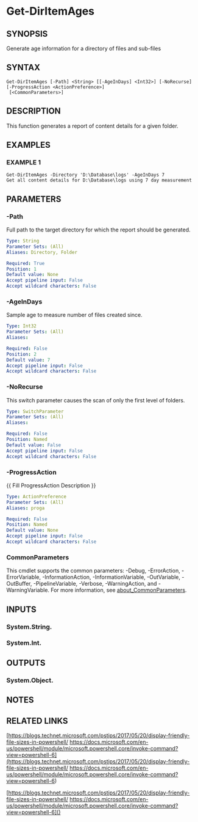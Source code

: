 # Get-DirItemAges

## SYNOPSIS
Generate age information for a directory of files and sub-files

## SYNTAX

```
Get-DirItemAges [-Path] <String> [[-AgeInDays] <Int32>] [-NoRecurse] [-ProgressAction <ActionPreference>]
 [<CommonParameters>]
```

## DESCRIPTION
This function generates a report of content details for a given folder.

## EXAMPLES

### EXAMPLE 1
```
Get-DirItemAges -Directory 'D:\Database\logs' -AgeInDays 7
Get all content details for D:\Database\logs using 7 day measurement
```

## PARAMETERS

### -Path
Full path to the target directory for which the report should be
generated.

```yaml
Type: String
Parameter Sets: (All)
Aliases: Directory, Folder

Required: True
Position: 1
Default value: None
Accept pipeline input: False
Accept wildcard characters: False
```

### -AgeInDays
Sample age to measure number of files created since.

```yaml
Type: Int32
Parameter Sets: (All)
Aliases:

Required: False
Position: 2
Default value: 7
Accept pipeline input: False
Accept wildcard characters: False
```

### -NoRecurse
This switch parameter causes the scan of only the first level of
folders.

```yaml
Type: SwitchParameter
Parameter Sets: (All)
Aliases:

Required: False
Position: Named
Default value: False
Accept pipeline input: False
Accept wildcard characters: False
```

### -ProgressAction
{{ Fill ProgressAction Description }}

```yaml
Type: ActionPreference
Parameter Sets: (All)
Aliases: proga

Required: False
Position: Named
Default value: None
Accept pipeline input: False
Accept wildcard characters: False
```

### CommonParameters
This cmdlet supports the common parameters: -Debug, -ErrorAction, -ErrorVariable, -InformationAction, -InformationVariable, -OutVariable, -OutBuffer, -PipelineVariable, -Verbose, -WarningAction, and -WarningVariable. For more information, see [about_CommonParameters](http://go.microsoft.com/fwlink/?LinkID=113216).

## INPUTS

### System.String.
### System.Int.
## OUTPUTS

### System.Object.
## NOTES

## RELATED LINKS

[https://blogs.technet.microsoft.com/pstips/2017/05/20/display-friendly-file-sizes-in-powershell/
https://docs.microsoft.com/en-us/powershell/module/microsoft.powershell.core/invoke-command?view=powershell-6](https://blogs.technet.microsoft.com/pstips/2017/05/20/display-friendly-file-sizes-in-powershell/
https://docs.microsoft.com/en-us/powershell/module/microsoft.powershell.core/invoke-command?view=powershell-6)

[https://blogs.technet.microsoft.com/pstips/2017/05/20/display-friendly-file-sizes-in-powershell/
https://docs.microsoft.com/en-us/powershell/module/microsoft.powershell.core/invoke-command?view=powershell-6]()


